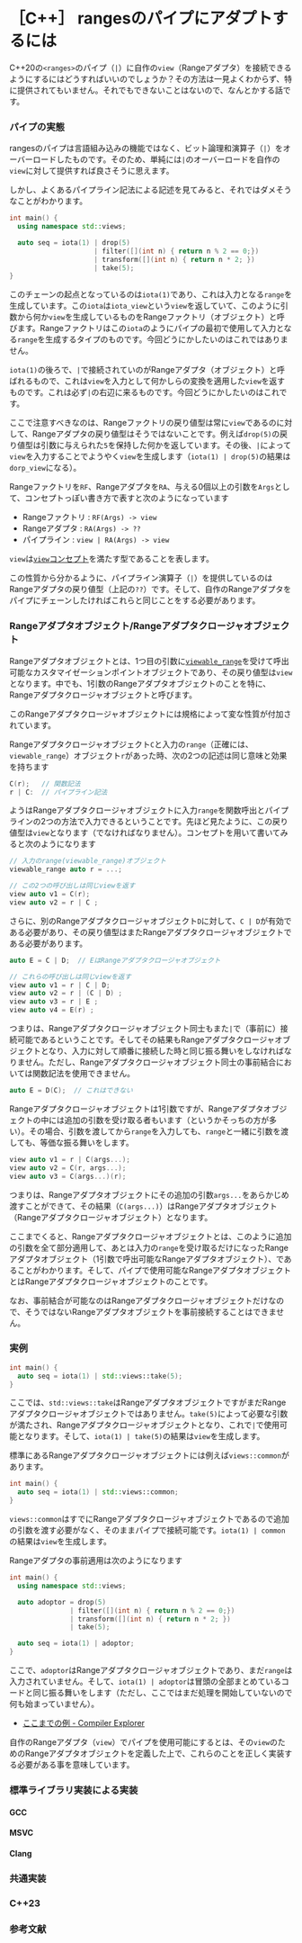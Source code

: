#  ［C++］ rangesのパイプにアダプトするには

C++20の`<ranges>`のパイプ（`|`）に自作の`view`（Rangeアダプタ）を接続できるようにするにはどうすればいいのでしょうか？その方法は一見よくわからず、特に提供されてもいません。それでもできないことはないので、なんとかする話です。

### パイプの実態

rangesのパイプは言語組み込みの機能ではなく、ビット論理和演算子（`|`）をオーバーロードしたものです。そのため、単純には`|`のオーバーロードを自作の`view`に対して提供すれば良さそうに思えます。

しかし、よくあるパイプライン記法による記述を見てみると、それではダメそうなことがわかります。

```cpp
int main() {
  using namespace std::views;

  auto seq = iota(1) | drop(5)
                     | filter([](int n) { return n % 2 == 0;})
                     | transform([](int n) { return n * 2; })
                     | take(5);
}
```

このチェーンの起点となっているのは`iota(1)`であり、これは入力となる`range`を生成しています。この`iota`は`iota_view`という`view`を返していて、このように引数から何か`view`を生成しているものをRangeファクトリ（オブジェクト）と呼びます。Rangeファクトリはこの`iota`のようにパイプの最初で使用して入力となる`range`を生成するタイプのものです。今回どうにかしたいのはこれではありません。

`iota(1)`の後ろで、`|`で接続されていのがRangeアダプタ（オブジェクト）と呼ばれるもので、これは`view`を入力として何かしらの変換を適用した`view`を返すものです。これは必ず`|`の右辺に来るものです。今回どうにかしたいのはこれです。

ここで注意すべきなのは、Rangeファクトリの戻り値型は常に`view`であるのに対して、Rangeアダプタの戻り値型はそうではないことです。例えば`drop(5)`の戻り値型は引数に与えられた`5`を保持した何かを返しています。その後、`|`によって`view`を入力することでようやく`view`を生成します（`iota(1) | drop(5)`の結果は`dorp_view`になる）。

Rangeファクトリを`RF`、Rangeアダプタを`RA`、与える0個以上の引数を`Args`として、コンセプトっぽい書き方で表すと次のようになっています

- Rangeファクトリ : `RF(Args) -> view`
- Rangeアダプタ : `RA(Args) -> ??`
- パイプライン  : `view | RA(Args) -> view`

`view`は[`view`コンセプト](https://cpprefjp.github.io/reference/ranges/view.html)を満たす型であることを表します。

この性質から分かるように、パイプライン演算子（`|`）を提供しているのはRangeアダプタの戻り値型（上記の`??`）です。そして、自作のRangeアダプタをパイプにチェーンしたければこれらと同じことをする必要があります。

### Rangeアダプタオブジェクト/Rangeアダプタクロージャオブジェクト

Rangeアダプタオブジェクトとは、1つ目の引数に[`viewable_range`](https://cpprefjp.github.io/reference/ranges/viewable_range.html)を受けて呼出可能なカスタマイゼーションポイントオブジェクトであり、その戻り値型は`view`となります。中でも、1引数のRangeアダプタオブジェクトのことを特に、Rangeアダプタクロージャオブジェクトと呼びます。

このRangeアダプタクロージャオブジェクトには規格によって変な性質が付加されています。

Rangeアダプタクロージャオブジェクト`C`と入力の`range`（正確には、`viewable_range`）オブジェクト`r`があった時、次の2つの記述は同じ意味と効果を持ちます

```cpp
C(r);   // 関数記法
r | C:  // パイプライン記法
```

ようはRangeアダプタクロージャオブジェクトに入力`range`を関数呼出とパイプラインの2つの方法で入力できるということです。先ほど見たように、この戻り値型は`view`となります（でなければなりません）。コンセプトを用いて書いてみると次のようになります

```cpp
// 入力のrange(viewable_range)オブジェクト
viewable_range auto r = ...;

// この2つの呼び出しは同じviewを返す
view auto v1 = C(r);
view auto v2 = r | C ;
```

さらに、別のRangeアダプタクロージャオブジェクト`D`に対して、`C | D`が有効である必要があり、その戻り値型はまたRangeアダプタクロージャオブジェクトである必要があります。

```cpp
auto E = C | D;  // EはRangeアダプタクロージャオブジェクト

// これらの呼び出しは同じviewを返す
view auto v1 = r | C | D;
view auto v2 = r | (C | D) ;
view auto v3 = r | E ;
view auto v4 = E(r) ;
```

つまりは、Rangeアダプタクロージャオブジェクト同士もまた`|`で（事前に）接続可能であるということです。そしてその結果もRangeアダプタクロージャオブジェクトとなり、入力に対して順番に接続した時と同じ振る舞いをしなければなりません。ただし、Rangeアダプタクロージャオブジェクト同士の事前結合においては関数記法を使用できません。

```cpp
auto E = D(C);  // これはできない
```

Rangeアダプタクロージャオブジェクトは1引数ですが、Rangeアダプタオブジェクトの中には追加の引数を受け取る者もいます（というかそっちの方が多い）。その場合、引数を渡してから`range`を入力しても、`range`と一緒に引数を渡しても、等価な振る舞いをします。

```cpp
view auto v1 = r | C(args...);
view auto v2 = C(r, args...);
view auto v3 = C(args...)(r);
```

つまりは、Rangeアダプタオブジェクトにその追加の引数`args...`をあらかじめ渡すことができて、その結果（`C(args...)`）はRangeアダプタオブジェクト（Rangeアダプタクロージャオブジェクト）となります。

ここまでくると、Rangeアダプタクロージャオブジェクトとは、このように追加の引数を全て部分適用して、あとは入力の`range`を受け取るだけになったRangeアダプタオブジェクト（1引数で呼出可能なRangeアダプタオブジェクト）、であることがわかります。そして、パイプで使用可能なRangeアダプタオブジェクトとはRangeアダプタクロージャオブジェクトのことです。

なお、事前結合が可能なのはRangeアダプタクロージャオブジェクトだけなので、そうではないRangeアダプタオブジェクトを事前接続することはできません。

### 実例

```cpp
int main() {
  auto seq = iota(1) | std::views::take(5);
}
```

ここでは、`std::views::take`はRangeアダプタオブジェクトですがまだRangeアダプタクロージャオブジェクトではありません。`take(5)`によって必要な引数が満たされ、Rangeアダプタクロージャオブジェクトとなり、これで`|`で使用可能となります。そして、`iota(1) | take(5)`の結果は`view`を生成します。

標準にあるRangeアダプタクロージャオブジェクトには例えば`views::common`があります。

```cpp
int main() {
  auto seq = iota(1) | std::views::common;
}
```

`views::common`はすでにRangeアダプタクロージャオブジェクトであるので追加の引数を渡す必要がなく、そのままパイプで接続可能です。`iota(1) | common`の結果は`view`を生成します。

Rangeアダプタの事前適用は次のようになります

```cpp
int main() {
  using namespace std::views;

  auto adoptor = drop(5)
               | filter([](int n) { return n % 2 == 0;})
               | transform([](int n) { return n * 2; })
               | take(5);

  auto seq = iota(1) | adoptor;
}
```

ここで、`adoptor`はRangeアダプタクロージャオブジェクトであり、まだ`range`は入力されていません。そして、`iota(1) | adoptor`は冒頭の全部まとめているコードと同じ振る舞いをします（ただし、ここではまだ処理を開始していないので何も始まっていません）。

- [ここまでの例 - Compiler Explorer](https://godbolt.org/z/Y8ThbT4zP)

自作のRangeアダプタ（`view`）でパイプを使用可能にするとは、その`view`のためのRangeアダプタオブジェクトを定義した上で、これらのことを正しく実装する必要がある事を意味しています。

### 標準ライブラリ実装による実装
#### GCC
#### MSVC
#### Clang
### 共通実装
### C++23
### 参考文献
